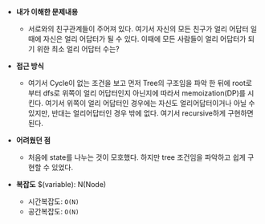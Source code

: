 - **내가 이해한 문제내용**
  - 서로와의 친구관계들이 주어져 있다. 여기서 자신의 모든 친구가 얼리 어답터 일때에 자신은 얼리 어답터가 될 수 있다. 이때에 모든 사람들이 얼리 어답터가 되기 위한 최소 얼리 어답터 수는?

- **접근 방식**
  - 여기서 Cycle이 없는 조건을 보고 먼저 Tree의 구조임을 파악 한 뒤에 root로 부터 dfs로 위쪽이 얼리 어답터인지 아닌지에 따라서 memoization(DP)를 시킨다. 여기서 위쪽이 얼리 어답터인 경우에는 자신도 얼리어답터이거나 아닐 수 있지만, 반대는 얼리어답터인 경우 밖에 없다. 여기서 recursive하게 구현하면 된다.

- **어려웠던 점**
  - 처음에 state를 나누는 것이 모호했다. 하지만 tree 조건임을 파악하고 쉽게 구현할 수 있었다.

- **복잡도**
$(variable): N(Node)
  - 시간복잡도: `O(N)`
  - 공간복잡도: `O(N)`
